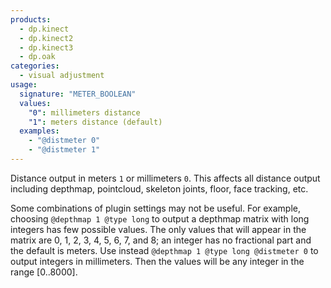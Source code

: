 ```yaml
---
products:
  - dp.kinect
  - dp.kinect2
  - dp.kinect3
  - dp.oak
categories:
  - visual adjustment
usage:
  signature: "METER_BOOLEAN"
  values:
    "0": millimeters distance
    "1": meters distance (default)
  examples:
    - "@distmeter 0"
    - "@distmeter 1"
---
```


Distance output in meters `1` or millimeters `0`. This affects all distance
output including depthmap, pointcloud, skeleton joints, floor, face tracking, etc.

Some combinations of plugin settings may not be useful. For example,
choosing `@depthmap 1 @type long` to output a depthmap matrix with long integers has
few possible values. The only values that will appear in the matrix are
0, 1, 2, 3, 4, 5, 6, 7, and 8; an integer has no fractional part and the default
is meters. Use instead `@depthmap 1 @type long @distmeter 0` to output integers
in millimeters. Then the values will be any integer in the range [0..8000].
